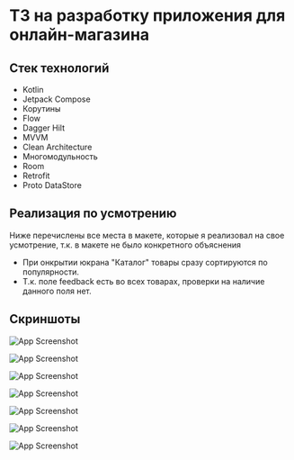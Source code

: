 
# ТЗ на разработку приложения для онлайн-магазина

## Стек технологий
- Kotlin 
- Jetpack Compose
- Корутины
- Flow 
- Dagger Hilt
- MVVM
- Clean Architecture
- Многомодульность 
- Room
- Retrofit
- Proto DataStore


## Реализация по усмотрению

Ниже перечислены все места в макете, которые я реализовал на свое усмотрение, т.к. в макете не было конкретного объяснения

- При онкрытии юкрана "Каталог" товары сразу сортируются по популярности.
- Т.к. поле feedback есть во всех товарах, проверки на наличие данного поля нет.

## Скриншоты

![App Screenshot](https://i.imgur.com/GUjvDm0.png)

![App Screenshot](https://i.imgur.com/VkekIBU.png)

![App Screenshot](https://i.imgur.com/EIauSgQ.png)

![App Screenshot](https://i.imgur.com/yrcIg7x.png)

![App Screenshot](https://i.imgur.com/fPJBD6o.png)

![App Screenshot](https://i.imgur.com/mFWnqK2.png)

![App Screenshot](https://i.imgur.com/1nmzaW1.png)
